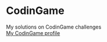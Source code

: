 # CodinGame
My solutions on CodinGame challenges
<br><a href="https://www.codingame.com/profile/ac6ef090b4854b6c25d226f2ec594dce6701481">My CodinGame profile</a>
